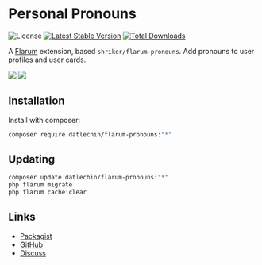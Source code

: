 # Personal Pronouns

![License](https://img.shields.io/badge/license-MIT-blue.svg) [![Latest Stable Version](https://img.shields.io/packagist/v/datlechin/flarum-pronouns.svg)](https://packagist.org/packages/datlechin/flarum-pronouns) [![Total Downloads](https://img.shields.io/packagist/dt/datlechin/flarum-pronouns.svg)](https://packagist.org/packages/datlechin/flarum-pronouns)

A [Flarum](http://flarum.org) extension, based `shriker/flarum-pronouns`. Add pronouns to user profiles and user cards.

![](https://github.com/datlechin/static/blob/main/datlechin-flarum-pronouns.png?raw=true)
![](https://github.com/datlechin/static/blob/main/datlechin-flarum-pronouns-1.png?raw=true)

## Installation

Install with composer:

```sh
composer require datlechin/flarum-pronouns:"*"
```

## Updating

```sh
composer update datlechin/flarum-pronouns:"*"
php flarum migrate
php flarum cache:clear
```

## Links

- [Packagist](https://packagist.org/packages/datlechin/flarum-pronouns)
- [GitHub](https://github.com/datlechin/flarum-pronouns)
- [Discuss](https://discuss.flarum.org/d/PUT_DISCUSS_SLUG_HERE)
